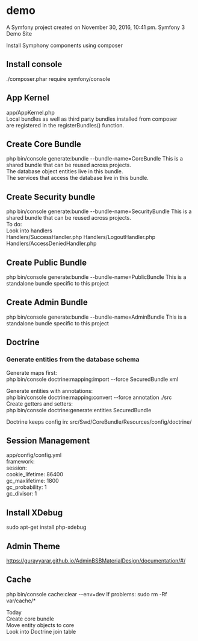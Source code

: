 demo
====

A Symfony project created on November 30, 2016, 10:41 pm.
Symfony 3 Demo Site

Install Symphony components using composer 

## Install console
./composer.phar require symfony/console

## App Kernel  
app/AppKernel.php  
Local bundles as well as third party bundles installed from composer  
are registered in the registerBundles() function. 

## Create Core Bundle
php bin/console generate:bundle --bundle-name=CoreBundle
This is a shared bundle that can be reused across projects.  
The database object entities live in this bundle.  
The services that access the database live in this bundle.  

## Create Security bundle
php bin/console generate:bundle --bundle-name=SecurityBundle
This is a shared bundle that can be reused across projects.  
To do:  
Look into handlers    
Handlers/SuccessHandler.php 
Handlers/LogoutHandler.php 
Handlers/AccessDeniedHandler.php


## Create Public Bundle
php bin/console generate:bundle --bundle-name=PublicBundle
This is a standalone bundle specific to this project

## Create Admin Bundle
php bin/console generate:bundle --bundle-name=AdminBundle
This is a standalone bundle specific to this project

## Doctrine
### Generate entities from the database schema
Generate maps first:  
php bin/console doctrine:mapping:import --force SecuredBundle xml

Generate entities with annotations:  
php bin/console doctrine:mapping:convert --force annotation ./src  
Create getters and setters:  
php bin/console doctrine:generate:entities SecuredBundle 

Doctrine keeps config in:
src/Swd/CoreBundle/Resources/config/doctrine/     

## Session Management
app/config/config.yml  
framework:  
session:  
cookie_lifetime: 86400  
gc_maxlifetime: 1800  
gc_probability: 1  
gc_divisor: 1

## Install XDebug  
sudo apt-get install php-xdebug  

## Admin Theme  
https://gurayyarar.github.io/AdminBSBMaterialDesign/documentation/#/

## Cache  
php bin/console cache:clear --env=dev
If problems:
sudo rm -Rf var/cache/*


Today  
Create core bundle  
Move entity objects to core  
Look into Doctrine join table
 

